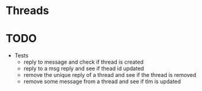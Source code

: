 # Threads


# TODO

* Tests
  * reply to message and check if thread is created
  * reply to a msg reply and see if thead id updated
  * remove the unique reply of a thread and see if the thread is removed
  * remove some message from a thread and see if tlm is updated
